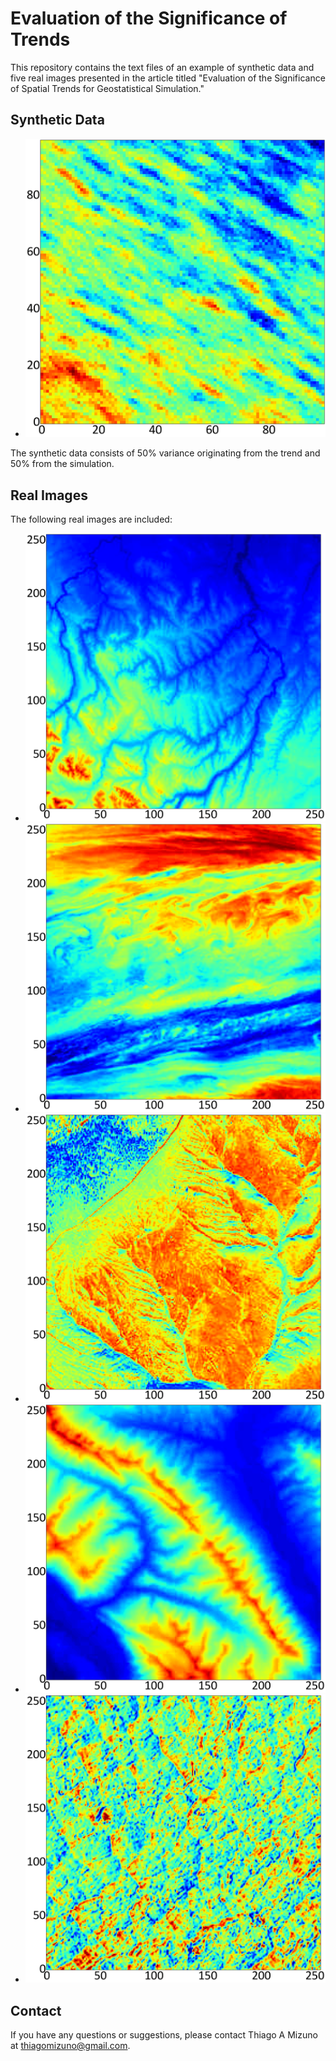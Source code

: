 # Evaluation of the Significance of Trends

This repository contains the text files of an example of synthetic data and five real images presented in the article titled "Evaluation of the Significance of Spatial Trends for Geostatistical Simulation."

## Synthetic Data

- ![Figure 1](fig01.png)

The synthetic data consists of 50% variance originating from the trend and 50% from the simulation.

## Real Images

The following real images are included:
- ![Figure 2](fig02.png)
- ![Figure 3](fig03.png)
- ![Figure 4](fig04.png)
- ![Figure 5](fig05.png)
- ![Figure 6](fig06.png)

## Contact

If you have any questions or suggestions, please contact Thiago A Mizuno at thiagomizuno@gmail.com.
